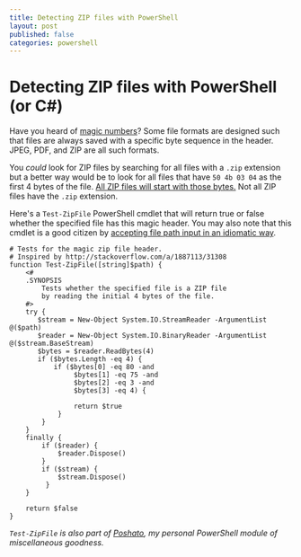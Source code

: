 ```yaml
---
title: Detecting ZIP files with PowerShell
layout: post
published: false
categories: powershell
---
```


# Detecting ZIP files with PowerShell (or C#)

Have you heard of [magic numbers][magicnumbers]? Some file formats are designed such that files are always saved with a specific byte sequence in the header. JPEG, PDF, and ZIP are all such formats.

You _could_ look for ZIP files by searching for all files with a `.zip` extension but a better way would be to look for all files that have `50 4b 03 04` as the first 4 bytes of the file. [All ZIP files will start with those bytes.][so] Not all ZIP files have the `.zip` extension.

Here's a `Test-ZipFile` PowerShell cmdlet that will return true or false whether the specified file has this magic header. You may also note that this cmdlet is a good citizen by [accepting file path input in an idiomatic way][pathinput].

	# Tests for the magic zip file header.
	# Inspired by http://stackoverflow.com/a/1887113/31308
	function Test-ZipFile([string]$path) {
		<#
		.SYNOPSIS
			Tests whether the specified file is a ZIP file
			by reading the initial 4 bytes of the file.
		#>
	    try {
	       $stream = New-Object System.IO.StreamReader -ArgumentList @($path)
	       $reader = New-Object System.IO.BinaryReader -ArgumentList @($stream.BaseStream)
	       $bytes = $reader.ReadBytes(4)
	       if ($bytes.Length -eq 4) {
	           if ($bytes[0] -eq 80 -and
	                $bytes[1] -eq 75 -and
	                $bytes[2] -eq 3 -and
	                $bytes[3] -eq 4) {

	                return $true
	            }
	        }
	    }
	    finally {
	        if ($reader) {
	            $reader.Dispose()
	        }
	        if ($stream) {
	            $stream.Dispose()
	         }
	    }

	    return $false
	}

_`Test-ZipFile` is also part of [Poshato][poshato], my personal PowerShell module of miscellaneous goodness._

[magicnumbers]: http://en.wikipedia.org/wiki/Magic_number_(programming)#Magic_numbers_in_files
[so]: http://stackoverflow.com/a/1887113/31308
[pathinput]: ...
[poshato]: http://github.com/jpoehls/poshato